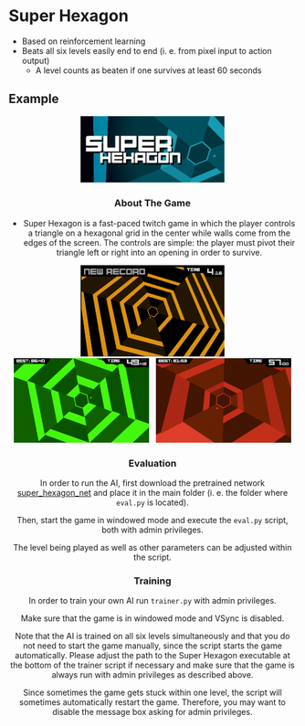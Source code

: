 # Super Hexagon 

 - Based on reinforcement learning 
 - Beats all six levels easily end to end (i. e. from pixel input to action output)
   - A level counts as beaten if one survives at least 60 seconds
 

## Example

<div align="center">
<img src="images/Screenshot 2024-05-04 173901.png" width="50%">

### About The Game
 - Super Hexagon is a fast-paced twitch game in which the player controls a triangle on a hexagonal grid in the center while walls come from the edges of the screen. The controls are simple: the player must pivot their triangle left or right into an opening in order to survive.
<div align="center">
<img src="images/Screenshot 2024-05-04 171117.png" width="50%">



<div align="center">
<img src="images/a_compressed.gif" width="47%">
&nbsp;
<img src="images/b_compressed2.gif" width="47%">
</div>



### Evaluation
In order to run the AI, first download the pretrained network [super_hexagon_net](https://github.com/polarbart/SuperHexagonAI/releases/tag/v1.0)
and place it in the main folder (i. e. the folder where `eval.py` is located).

Then, start the game in windowed mode and execute the `eval.py` script, both with admin privileges.

The level being played as well as other parameters can be adjusted within the script.

### Training
In order to train your own AI run `trainer.py` with admin privileges. 

Make sure that the game is in windowed mode and VSync is disabled.

Note that the AI is trained on all six levels simultaneously and that you do not need to start the game manually, 
since the script starts the game automatically. 
Please adjust the path to the Super Hexagon executable at the bottom of the trainer script if necessary 
and make sure that the game is always run with admin privileges as described above.

Since sometimes the game gets stuck within one level, the script will sometimes automatically restart the game. 
Therefore, you may want to disable the message box asking for admin privileges.